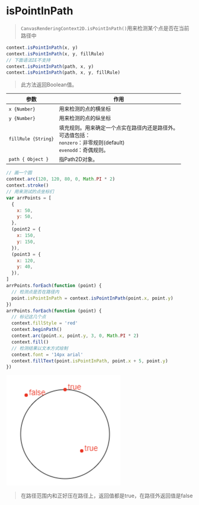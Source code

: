 # isPointInPath

> `CanvasRenderingContext2D.isPointInPath()`用来检测某个点是否在当前路径中

```js
context.isPointInPath(x, y)
context.isPointInPath(x, y, fillRule)
// 下面语法IE不支持
context.isPointInPath(path, x, y)
context.isPointInPath(path, x, y, fillRule)
```

> 此方法返回Boolean值。

| 参数                | 作用                                                                                                                       |
| ------------------- | -------------------------------------------------------------------------------------------------------------------------- |
| `x {Number}`        | 用来检测的点的横坐标                                                                                                       |
| `y {Number}`        | 用来检测的点的纵坐标                                                                                                       |
| `fillRule {String}` | 填充规则。用来确定一个点实在路径内还是路径外。<br/>可选值包括：<br> `nonzero`：非零规则(default)<br> `evenodd`：奇偶规则。 |
| `path { Object }`   | 指Path2D对象。                                                                                                             |

```js
// 画一个圆
context.arc(120, 120, 80, 0, Math.PI * 2)
context.stroke()
// 用来测试的点坐标们
var arrPoints = [
  {
    x: 50,
    y: 50,
  },
  (point2 = {
    x: 150,
    y: 150,
  }),
  (point3 = {
    x: 120,
    y: 40,
  }),
]
arrPoints.forEach(function (point) {
  // 检测点是否在路径内
  point.isPointInPath = context.isPointInPath(point.x, point.y)
})
arrPoints.forEach(function (point) {
  // 标记这几个点
  context.fillStyle = 'red'
  context.beginPath()
  context.arc(point.x, point.y, 3, 0, Math.PI * 2)
  context.fill()
  // 检测结果以文本方式绘制
  context.font = '14px arial'
  context.fillText(point.isPointInPath, point.x + 5, point.y)
})
```

![](./.assets/isPointInPath-2022-03-29-16-21-20.png)

> 在路径范围内和正好压在路径上，返回值都是true，在路径外返回值是false
